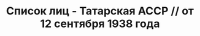 ---
title: Список лиц - Татарская АССР // от 12 сентября 1938 года
description: РГАСПИ, ф.17, оп.171, дело 418, лист 140
images:
- /disk/pictures/v10/17-171-418-140.jpg
- /disk/pictures/v10/17-171-418-141.jpg
- /disk/pictures/v10/17-171-418-142.jpg
- /disk/pictures/v10/17-171-418-143.jpg
- /disk/pictures/v10/17-171-418-144.jpg
- /disk/pictures/v10/17-171-418-145.jpg
---